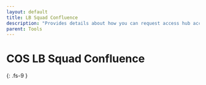 ```yaml
---
layout: default
title: LB Squad Confluence
description: "Provides details about how you can request access hub access."
parent: Tools
---
```


# COS LB Squad Confluence
{: .fs-9 }